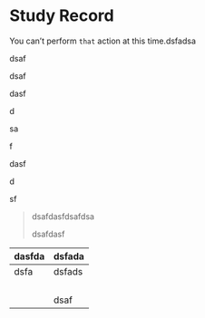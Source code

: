 # Study Record

 You can’t perform `that` action at this time.dsfadsa

dsaf



dsaf



dasf

d

sa

f





dasf

d

sf

> dsafdasfdsafdsa
>
> dsafdasf

| dasfda | dsfada |
| :--- | :--- |
| dsfa | dsfads |
|  |  |
|  |  |
|  |  |
|  |  |
|  | dsaf |

